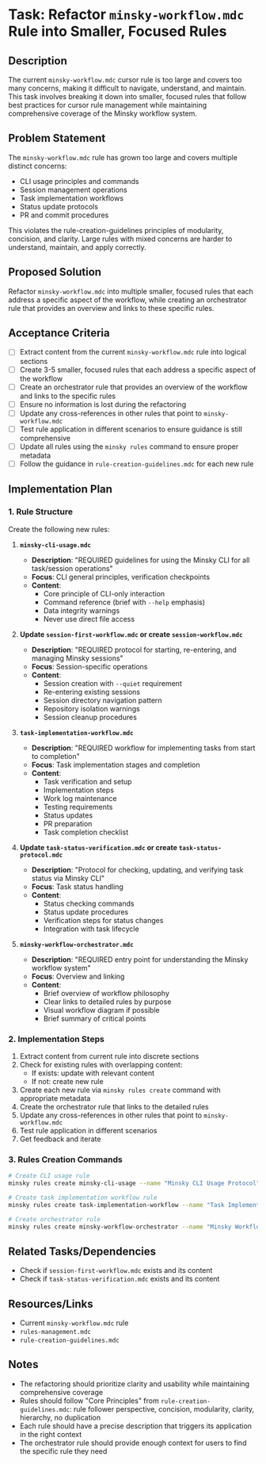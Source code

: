 # Task: Refactor `minsky-workflow.mdc` Rule into Smaller, Focused Rules

## Description

The current `minsky-workflow.mdc` cursor rule is too large and covers too many concerns, making it difficult to navigate, understand, and maintain. This task involves breaking it down into smaller, focused rules that follow best practices for cursor rule management while maintaining comprehensive coverage of the Minsky workflow system.

## Problem Statement

The `minsky-workflow.mdc` rule has grown too large and covers multiple distinct concerns:

- CLI usage principles and commands
- Session management operations
- Task implementation workflows
- Status update protocols
- PR and commit procedures

This violates the rule-creation-guidelines principles of modularity, concision, and clarity. Large rules with mixed concerns are harder to understand, maintain, and apply correctly.

## Proposed Solution

Refactor `minsky-workflow.mdc` into multiple smaller, focused rules that each address a specific aspect of the workflow, while creating an orchestrator rule that provides an overview and links to these specific rules.

## Acceptance Criteria

- [ ] Extract content from the current `minsky-workflow.mdc` rule into logical sections
- [ ] Create 3-5 smaller, focused rules that each address a specific aspect of the workflow
- [ ] Create an orchestrator rule that provides an overview of the workflow and links to the specific rules
- [ ] Ensure no information is lost during the refactoring
- [ ] Update any cross-references in other rules that point to `minsky-workflow.mdc`
- [ ] Test rule application in different scenarios to ensure guidance is still comprehensive
- [ ] Update all rules using the `minsky rules` command to ensure proper metadata
- [ ] Follow the guidance in `rule-creation-guidelines.mdc` for each new rule

## Implementation Plan

### 1. Rule Structure

Create the following new rules:

1. **`minsky-cli-usage.mdc`**

   - **Description**: "REQUIRED guidelines for using the Minsky CLI for all task/session operations"
   - **Focus**: CLI general principles, verification checkpoints
   - **Content**:
     - Core principle of CLI-only interaction
     - Command reference (brief with `--help` emphasis)
     - Data integrity warnings
     - Never use direct file access

2. **Update `session-first-workflow.mdc` or create `session-workflow.mdc`**

   - **Description**: "REQUIRED protocol for starting, re-entering, and managing Minsky sessions"
   - **Focus**: Session-specific operations
   - **Content**:
     - Session creation with `--quiet` requirement
     - Re-entering existing sessions
     - Session directory navigation pattern
     - Repository isolation warnings
     - Session cleanup procedures

3. **`task-implementation-workflow.mdc`**

   - **Description**: "REQUIRED workflow for implementing tasks from start to completion"
   - **Focus**: Task implementation stages and completion
   - **Content**:
     - Task verification and setup
     - Implementation steps
     - Work log maintenance
     - Testing requirements
     - Status updates
     - PR preparation
     - Task completion checklist

4. **Update `task-status-verification.mdc` or create `task-status-protocol.mdc`**

   - **Description**: "Protocol for checking, updating, and verifying task status via Minsky CLI"
   - **Focus**: Task status handling
   - **Content**:
     - Status checking commands
     - Status update procedures
     - Verification steps for status changes
     - Integration with task lifecycle

5. **`minsky-workflow-orchestrator.mdc`**
   - **Description**: "REQUIRED entry point for understanding the Minsky workflow system"
   - **Focus**: Overview and linking
   - **Content**:
     - Brief overview of workflow philosophy
     - Clear links to detailed rules by purpose
     - Visual workflow diagram if possible
     - Brief summary of critical points

### 2. Implementation Steps

1. Extract content from current rule into discrete sections
2. Check for existing rules with overlapping content:
   - If exists: update with relevant content
   - If not: create new rule
3. Create each new rule via `minsky rules create` command with appropriate metadata
4. Create the orchestrator rule that links to the detailed rules
5. Update any cross-references in other rules that point to `minsky-workflow.mdc`
6. Test rule application in different scenarios
7. Get feedback and iterate

### 3. Rules Creation Commands

```bash
# Create CLI usage rule
minsky rules create minsky-cli-usage --name "Minsky CLI Usage Protocol" --description "REQUIRED guidelines for using the Minsky CLI for all task/session operations" --tags "workflow" "cli" --globs "**/*"

# Create task implementation workflow rule
minsky rules create task-implementation-workflow --name "Task Implementation Workflow" --description "REQUIRED workflow for implementing tasks from start to completion" --tags "workflow" "tasks" --globs "**/*"

# Create orchestrator rule
minsky rules create minsky-workflow-orchestrator --name "Minsky Workflow Overview" --description "REQUIRED entry point for understanding the Minsky workflow system" --tags "workflow" "meta" --globs "**/*" --always-apply true
```

## Related Tasks/Dependencies

- Check if `session-first-workflow.mdc` exists and its content
- Check if `task-status-verification.mdc` exists and its content

## Resources/Links

- Current `minsky-workflow.mdc` rule
- `rules-management.mdc`
- `rule-creation-guidelines.mdc`

## Notes

- The refactoring should prioritize clarity and usability while maintaining comprehensive coverage
- Rules should follow "Core Principles" from `rule-creation-guidelines.mdc`: rule follower perspective, concision, modularity, clarity, hierarchy, no duplication
- Each rule should have a precise description that triggers its application in the right context
- The orchestrator rule should provide enough context for users to find the specific rule they need
